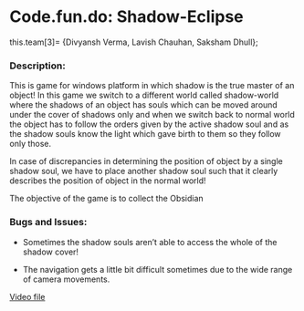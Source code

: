 # Code.fun.do: Shadow-Eclipse
this.team\[3\]= {Divyansh Verma, Lavish Chauhan, Saksham Dhull};

### Description:

This is game for windows platform in which shadow is the true master of an object!
In this game we switch to a different world called shadow-world where the shadows of an object has souls which can be moved around under the cover of shadows only and when we switch back to normal world the object has to follow the orders given by the active shadow soul and as the shadow souls know the light which gave birth to them so they follow only those.

In case of discrepancies in determining the position of object by a single shadow soul, we have to place another shadow soul such that it clearly describes the position of object in the normal world!

The objective of the game is to collect the Obsidian

### Bugs and Issues:

* Sometimes the shadow souls aren’t able to access the whole of the shadow cover!

* The navigation gets a little bit difficult sometimes due to the wide range of camera movements.

[Video file](https://youtu.be/VC5sUHvOj34)
